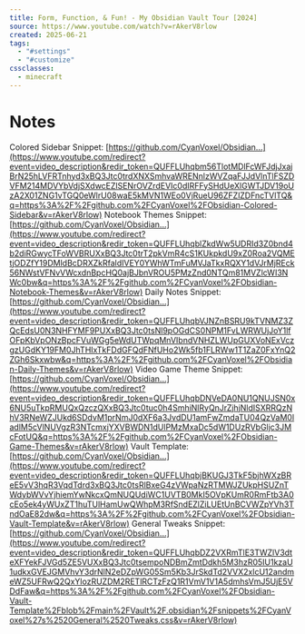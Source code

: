 ```yaml
---
title: Form, Function, & Fun! - My Obsidian Vault Tour [2024]
source: https://www.youtube.com/watch?v=rAkerV8rlow
created: 2025-06-21
tags:
  - "#settings"
  - "#customize"
cssclasses:
  - minecraft
---
```

# Notes

Colored Sidebar Snippet: [https://github.com/CyanVoxel/Obsidian...](https://www.youtube.com/redirect?event=video_description&redir_token=QUFFLUhqbm56TlotMDlFcWFJdjJxajBrN25hLVFRTnhyd3xBQ3Jtc0trdXNXSmhvaWRENnlzWVZqaFJJdVlnTlFSZDVFM214MDVYbVdjSXdwcEZlSENrOVZrdEVIc0dIRFFySHdUeXlGWTJDV19oUzA2X01ZNG1vTGQ0eWlrU08waE5kMVN1WEo0VjRueU96ZFZlZDFncTVlTQ&q=https%3A%2F%2Fgithub.com%2FCyanVoxel%2FObsidian-Colored-Sidebar&v=rAkerV8rlow) Notebook Themes Snippet: [https://github.com/CyanVoxel/Obsidian...](https://www.youtube.com/redirect?event=video_description&redir_token=QUFFLUhqblZkdWw5UDRId3Z0bnd4b2diRGwycTFoWVBRUXxBQ3Jtc0trT2pkVmR4cS1KUkpkdU9xZ0Roa2VQMEtjODZfY19DMldBcDRXZkRfaldIVEY0YWhWTmFuMVJaTkxRQXY1dVJrMjREck56NWstVFNvVWcxdnBpcHQ0ajBJbnVROU5PMzZnd0NTQm81MVZlcWI3NWc0bw&q=https%3A%2F%2Fgithub.com%2FCyanVoxel%2FObsidian-Notebook-Themes&v=rAkerV8rlow) Daily Notes Snippet: [https://github.com/CyanVoxel/Obsidian...](https://www.youtube.com/redirect?event=video_description&redir_token=QUFFLUhqbVJNZnBSRU9kTVNMZ3ZQcEdsU0N3NHFYMF9PUXxBQ3Jtc0tsNl9pOGdCS0NPM1FvLWRWUjJoY1lfOFpKbVpONzBpcFVuWGg5eWdUTWpqMnVIbndVNHZLWUpGUXVoNExVczgzUGdKY19FM0JhTHIxTkFDdGFQdFNfUHo2Wk5fb1FLRWw1T1ZaZ0FxYnQ2ZGh6Skxwbw&q=https%3A%2F%2Fgithub.com%2FCyanVoxel%2FObsidian-Daily-Themes&v=rAkerV8rlow) Video Game Theme Snippet: [https://github.com/CyanVoxel/Obsidian...](https://www.youtube.com/redirect?event=video_description&redir_token=QUFFLUhqbDNVeDA0NU1QNUJSN0x6NU5uTkpRMUQxQzczQXxBQ3Jtc0tuc0h4SmhiNlRyQnJrZjhjNldISXRRQzNhV3RNeWZJUkd6SDdvM1prNmJ0dXF6a3JvdDU1amFwZmdaTU04QzVaM0ladlM5cVlNUVgzR3NTcmxjYXVBWDN1dUlPMzMxaDc5dW1DUzRVbGljc3JMcFotUQ&q=https%3A%2F%2Fgithub.com%2FCyanVoxel%2FObsidian-Game-Themes&v=rAkerV8rlow) Vault Template: [https://github.com/CyanVoxel/Obsidian...](https://www.youtube.com/redirect?event=video_description&redir_token=QUFFLUhqbjBKUGJ3TkF5bjhWXzBReE5vV3hqR3VqdTdrd3xBQ3Jtc0tsRlBxeG4zVWpaNzRTMWJZUkpHSUZnTWdybWVvYjhiemYwNkcxQmNUQUdiWC1UVTB0MkI5OVpKUmR0RmFtb3A0cEo5ek4yWUxZT1huTUlHamUwQWhpM3RfSndEZlZiLUEtUnBCVWZpYVh3TndOaE82dw&q=https%3A%2F%2Fgithub.com%2FCyanVoxel%2FObsidian-Vault-Template&v=rAkerV8rlow) General Tweaks Snippet: [https://github.com/CyanVoxel/Obsidian...](https://www.youtube.com/redirect?event=video_description&redir_token=QUFFLUhqbDZ2VXRmTlE3TWZlV3dteXFYekFJVGd5ZE5VUXxBQ3Jtc0tsempoNDBmZmtDdkh5M3hzR05IU1kzaU1udkxGVEJGMVhvY3drNlN2eDZpWG05Sm5Kb3JrSkdTd2VVX2xlcU12andmeWZ5UFRwQ2QxYlozRUZDM2RETlRCTzFzQ1R1VmV1V1A5dmhsVmJ5UjE5VDdFaw&q=https%3A%2F%2Fgithub.com%2FCyanVoxel%2FObsidian-Vault-Template%2Fblob%2Fmain%2FVault%2F.obsidian%2Fsnippets%2FCyanVoxel%27s%2520General%2520Tweaks.css&v=rAkerV8rlow)


